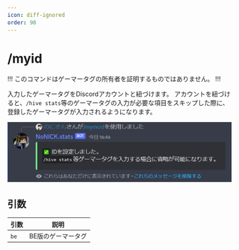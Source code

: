 ```yaml
---
icon: diff-ignored
order: 98
---
```


# /myid
!!!
このコマンドはゲーマータグの所有者を証明するものではありません。
!!!

入力したゲーマータグをDiscordアカウントと紐づけます。
アカウントを紐づけると、`/hive stats`等のゲーマータグの入力が必要な項目をスキップした際に、登録したゲーマータグが入力されるようになります。

![](/static/features/stats/myid/1.png)

## 引数

引数 | 説明
:--- | :---:
`be` | BE版のゲーマータグ